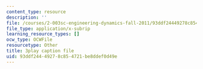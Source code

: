 ```yaml
---
content_type: resource
description: ''
file: /courses/2-003sc-engineering-dynamics-fall-2011/93ddf24449278c854721be8ddef0d49e_fK9AGvLf3yw.srt
file_type: application/x-subrip
learning_resource_types: []
ocw_type: OCWFile
resourcetype: Other
title: 3play caption file
uid: 93ddf244-4927-8c85-4721-be8ddef0d49e
---
```

